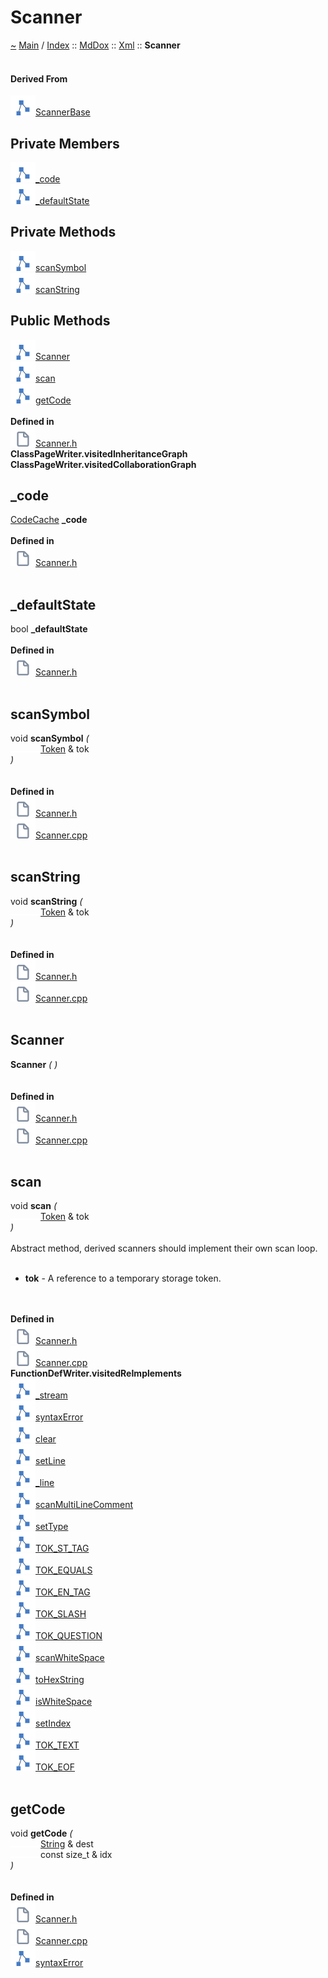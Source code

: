 <!DOCTYPE html>
<html>
<head>
</head>
<body>
<a id="scanner"></a>
<h1>Scanner</h1>
<a id="classMdDox_1_1Xml_1_1Scanner"></a>
<a id="mddoxxmlscanner"></a>
<a href="https://github.com/CharlesCarley/MdDox">~</a>
<a href="indexpage.md#main">Main</a>
<span class="inline-text">/</span>
<a href="index.md#index">Index</a>
<span class="inline-text">::</span>
<a href="namespaceMdDox.md#mddox">MdDox</a>
<span class="inline-text">::</span>
<a href="namespaceMdDox_1_1Xml.md#xml">Xml</a>
<span class="inline-text">::</span>
<span class="bold-text"><b>Scanner</b></span>
<br/>
<br/>
<a id="derived-from"></a>
<h4>Derived From</h4>
<span class="icon-list-item"><a href="classMdDox_1_1ScannerBase.md#scannerbase" class="icon-list-item"><img src="../images/class24px.svg" class="icon-list-item"/><span class="icon-list-item">ScannerBase</span>
</a>
</span>
<br/>
<a id="private-members"></a>
<h2>Private Members</h2>
<span class="icon-list-item"><a href="#_code" class="icon-list-item"><img src="../images/class24px.svg" class="icon-list-item"/><span class="icon-list-item">_code</span>
</a>
</span>
<br/>
<span class="icon-list-item"><a href="#_defaultstate" class="icon-list-item"><img src="../images/class24px.svg" class="icon-list-item"/><span class="icon-list-item">_defaultState</span>
</a>
</span>
<br/>
<a id="private-methods"></a>
<h2>Private Methods</h2>
<span class="icon-list-item"><a href="#scansymbol" class="icon-list-item"><img src="../images/class24px.svg" class="icon-list-item"/><span class="icon-list-item">scanSymbol</span>
</a>
</span>
<br/>
<span class="icon-list-item"><a href="#scanstring" class="icon-list-item"><img src="../images/class24px.svg" class="icon-list-item"/><span class="icon-list-item">scanString</span>
</a>
</span>
<br/>
<a id="public-methods"></a>
<h2>Public Methods</h2>
<span class="icon-list-item"><a href="#scanner" class="icon-list-item"><img src="../images/class24px.svg" class="icon-list-item"/><span class="icon-list-item">Scanner</span>
</a>
</span>
<br/>
<span class="icon-list-item"><a href="#scan" class="icon-list-item"><img src="../images/class24px.svg" class="icon-list-item"/><span class="icon-list-item">scan</span>
</a>
</span>
<br/>
<span class="icon-list-item"><a href="#getcode" class="icon-list-item"><img src="../images/class24px.svg" class="icon-list-item"/><span class="icon-list-item">getCode</span>
</a>
</span>
<br/>
<br/>
<span class="bold-text"><b>Defined in</b></span>
<br/>
<span class="icon-list-item"><a href="https://github.com/CharlesCarley/MdDox/blob/master/Source/Xml/Scanner.h#L31" class="icon-list-item"><img src="../images/file24px.svg" class="icon-list-item"/><span class="icon-list-item">Scanner.h</span>
</a>
</span>
<br/>
<span class="bold-text"><b>ClassPageWriter.visitedInheritanceGraph</b></span>
<br/>
<span class="bold-text"><b>ClassPageWriter.visitedCollaborationGraph</b></span>
<br/>
<a id="_code"></a>
<h2>_code</h2>
<a href="namespaceMdDox_1_1Xml.md#codecache">CodeCache</a>
<span class="bold-text"><b>_code</b></span>
<br/>
<br/>
<span class="bold-text"><b>Defined in</b></span>
<br/>
<span class="icon-list-item"><a href="https://github.com/CharlesCarley/MdDox/blob/master/Source/Xml/Scanner.h#L33" class="icon-list-item"><img src="../images/file24px.svg" class="icon-list-item"/><span class="icon-list-item">Scanner.h</span>
</a>
</span>
<br/>
<br/>
<a id="_defaultstate"></a>
<h2>_defaultState</h2>
<span class="inline-text">bool</span>
<span class="bold-text"><b>_defaultState</b></span>
<br/>
<br/>
<span class="bold-text"><b>Defined in</b></span>
<br/>
<span class="icon-list-item"><a href="https://github.com/CharlesCarley/MdDox/blob/master/Source/Xml/Scanner.h#L35" class="icon-list-item"><img src="../images/file24px.svg" class="icon-list-item"/><span class="icon-list-item">Scanner.h</span>
</a>
</span>
<br/>
<br/>
<a id="scansymbol"></a>
<h2>scanSymbol</h2>
<span class="inline-text">void</span>
<span class="bold-text"><b>scanSymbol</b></span>
<span class="italic-text"><i>(</i></span>
<div class="paragraph">
<span class="paragraph"><img src="../images/horSpace24px.svg"/><a href="namespaceMdDox_1_1Xml.md#token">Token</a>
<span class="inline-text"> &amp;</span>
<span class="inline-text">tok</span>
</span>
</div>
<span class="italic-text"><i>)</i></span>
<br/>
<br/>
<br/>
<span class="bold-text"><b>Defined in</b></span>
<br/>
<span class="icon-list-item"><a href="https://github.com/CharlesCarley/MdDox/blob/master/Source/Xml/Scanner.h#L37" class="icon-list-item"><img src="../images/file24px.svg" class="icon-list-item"/><span class="icon-list-item">Scanner.h</span>
</a>
</span>
<br/>
<span class="icon-list-item"><a href="https://github.com/CharlesCarley/MdDox/blob/master/Source/Xml/Scanner.cpp#L81" class="icon-list-item"><img src="../images/file24px.svg" class="icon-list-item"/><span class="icon-list-item">Scanner.cpp</span>
</a>
</span>
<br/>
<br/>
<a id="scanstring"></a>
<h2>scanString</h2>
<span class="inline-text">void</span>
<span class="bold-text"><b>scanString</b></span>
<span class="italic-text"><i>(</i></span>
<div class="paragraph">
<span class="paragraph"><img src="../images/horSpace24px.svg"/><a href="namespaceMdDox_1_1Xml.md#token">Token</a>
<span class="inline-text"> &amp;</span>
<span class="inline-text">tok</span>
</span>
</div>
<span class="italic-text"><i>)</i></span>
<br/>
<br/>
<br/>
<span class="bold-text"><b>Defined in</b></span>
<br/>
<span class="icon-list-item"><a href="https://github.com/CharlesCarley/MdDox/blob/master/Source/Xml/Scanner.h#L39" class="icon-list-item"><img src="../images/file24px.svg" class="icon-list-item"/><span class="icon-list-item">Scanner.h</span>
</a>
</span>
<br/>
<span class="icon-list-item"><a href="https://github.com/CharlesCarley/MdDox/blob/master/Source/Xml/Scanner.cpp#L60" class="icon-list-item"><img src="../images/file24px.svg" class="icon-list-item"/><span class="icon-list-item">Scanner.cpp</span>
</a>
</span>
<br/>
<br/>
<a id="scanner"></a>
<h2>Scanner</h2>
<span class="bold-text"><b>Scanner</b></span>
<span class="italic-text"><i>(</i></span>
<span class="italic-text"><i>)</i></span>
<br/>
<br/>
<br/>
<span class="bold-text"><b>Defined in</b></span>
<br/>
<span class="icon-list-item"><a href="https://github.com/CharlesCarley/MdDox/blob/master/Source/Xml/Scanner.h#L42" class="icon-list-item"><img src="../images/file24px.svg" class="icon-list-item"/><span class="icon-list-item">Scanner.h</span>
</a>
</span>
<br/>
<span class="icon-list-item"><a href="https://github.com/CharlesCarley/MdDox/blob/master/Source/Xml/Scanner.cpp#L28" class="icon-list-item"><img src="../images/file24px.svg" class="icon-list-item"/><span class="icon-list-item">Scanner.cpp</span>
</a>
</span>
<br/>
<br/>
<a id="scan"></a>
<h2>scan</h2>
<span class="inline-text">void</span>
<span class="bold-text"><b>scan</b></span>
<span class="italic-text"><i>(</i></span>
<div class="paragraph">
<span class="paragraph"><img src="../images/horSpace24px.svg"/><a href="namespaceMdDox_1_1Xml.md#token">Token</a>
<span class="inline-text"> &amp;</span>
<span class="inline-text">tok</span>
</span>
</div>
<span class="italic-text"><i>)</i></span>
<br/>
<br/>
<span class="inline-text">Abstract method, derived scanners should implement their own scan loop. </span>
<br/>
<br/>
<ul>
<li><span class="bold-text"><b>tok</b></span>
<span class="inline-text"> - </span>
<span class="inline-text">A reference to a temporary storage token. </span>
</li>
</ul>
<br/>
<br/>
<span class="bold-text"><b>Defined in</b></span>
<br/>
<span class="icon-list-item"><a href="https://github.com/CharlesCarley/MdDox/blob/master/Source/Xml/Scanner.h#L44" class="icon-list-item"><img src="../images/file24px.svg" class="icon-list-item"/><span class="icon-list-item">Scanner.h</span>
</a>
</span>
<br/>
<span class="icon-list-item"><a href="https://github.com/CharlesCarley/MdDox/blob/master/Source/Xml/Scanner.cpp#L109" class="icon-list-item"><img src="../images/file24px.svg" class="icon-list-item"/><span class="icon-list-item">Scanner.cpp</span>
</a>
</span>
<br/>
<span class="bold-text"><b>FunctionDefWriter.visitedReImplements</b></span>
<br/>
<span class="icon-list-item"><a href="classMdDox_1_1ScannerBase.md#_stream" class="icon-list-item"><img src="../images/class24px.svg" class="icon-list-item"/><span class="icon-list-item">_stream</span>
</a>
</span>
<br/>
<span class="icon-list-item"><a href="classMdDox_1_1ScannerBase.md#syntaxerror" class="icon-list-item"><img src="../images/class24px.svg" class="icon-list-item"/><span class="icon-list-item">syntaxError</span>
</a>
</span>
<br/>
<span class="icon-list-item"><a href="classMdDox_1_1TokenBase.md#clear" class="icon-list-item"><img src="../images/class24px.svg" class="icon-list-item"/><span class="icon-list-item">clear</span>
</a>
</span>
<br/>
<span class="icon-list-item"><a href="classMdDox_1_1TokenBase.md#setline" class="icon-list-item"><img src="../images/class24px.svg" class="icon-list-item"/><span class="icon-list-item">setLine</span>
</a>
</span>
<br/>
<span class="icon-list-item"><a href="classMdDox_1_1ScannerBase.md#_line" class="icon-list-item"><img src="../images/class24px.svg" class="icon-list-item"/><span class="icon-list-item">_line</span>
</a>
</span>
<br/>
<span class="icon-list-item"><a href="classMdDox_1_1ScannerBase.md#scanmultilinecomment" class="icon-list-item"><img src="../images/class24px.svg" class="icon-list-item"/><span class="icon-list-item">scanMultiLineComment</span>
</a>
</span>
<br/>
<span class="icon-list-item"><a href="classMdDox_1_1TokenBase.md#settype" class="icon-list-item"><img src="../images/class24px.svg" class="icon-list-item"/><span class="icon-list-item">setType</span>
</a>
</span>
<br/>
<span class="icon-list-item"><a href="namespaceMdDox_1_1Xml.md#tok_st_tag" class="icon-list-item"><img src="../images/class24px.svg" class="icon-list-item"/><span class="icon-list-item">TOK_ST_TAG</span>
</a>
</span>
<br/>
<span class="icon-list-item"><a href="namespaceMdDox_1_1Xml.md#tok_equals" class="icon-list-item"><img src="../images/class24px.svg" class="icon-list-item"/><span class="icon-list-item">TOK_EQUALS</span>
</a>
</span>
<br/>
<span class="icon-list-item"><a href="namespaceMdDox_1_1Xml.md#tok_en_tag" class="icon-list-item"><img src="../images/class24px.svg" class="icon-list-item"/><span class="icon-list-item">TOK_EN_TAG</span>
</a>
</span>
<br/>
<span class="icon-list-item"><a href="namespaceMdDox_1_1Xml.md#tok_slash" class="icon-list-item"><img src="../images/class24px.svg" class="icon-list-item"/><span class="icon-list-item">TOK_SLASH</span>
</a>
</span>
<br/>
<span class="icon-list-item"><a href="namespaceMdDox_1_1Xml.md#tok_question" class="icon-list-item"><img src="../images/class24px.svg" class="icon-list-item"/><span class="icon-list-item">TOK_QUESTION</span>
</a>
</span>
<br/>
<span class="icon-list-item"><a href="classMdDox_1_1ScannerBase.md#scanwhitespace" class="icon-list-item"><img src="../images/class24px.svg" class="icon-list-item"/><span class="icon-list-item">scanWhiteSpace</span>
</a>
</span>
<br/>
<span class="icon-list-item"><a href="classMdDox_1_1Char.md#tohexstring" class="icon-list-item"><img src="../images/class24px.svg" class="icon-list-item"/><span class="icon-list-item">toHexString</span>
</a>
</span>
<br/>
<span class="icon-list-item"><a href="namespaceMdDox.md#iswhitespace" class="icon-list-item"><img src="../images/class24px.svg" class="icon-list-item"/><span class="icon-list-item">isWhiteSpace</span>
</a>
</span>
<br/>
<span class="icon-list-item"><a href="classMdDox_1_1TokenBase.md#setindex" class="icon-list-item"><img src="../images/class24px.svg" class="icon-list-item"/><span class="icon-list-item">setIndex</span>
</a>
</span>
<br/>
<span class="icon-list-item"><a href="namespaceMdDox_1_1Xml.md#tok_text" class="icon-list-item"><img src="../images/class24px.svg" class="icon-list-item"/><span class="icon-list-item">TOK_TEXT</span>
</a>
</span>
<br/>
<span class="icon-list-item"><a href="namespaceMdDox_1_1Xml.md#tok_eof" class="icon-list-item"><img src="../images/class24px.svg" class="icon-list-item"/><span class="icon-list-item">TOK_EOF</span>
</a>
</span>
<br/>
<br/>
<a id="getcode"></a>
<h2>getCode</h2>
<span class="inline-text">void</span>
<span class="bold-text"><b>getCode</b></span>
<span class="italic-text"><i>(</i></span>
<div class="paragraph">
<span class="paragraph"><img src="../images/horSpace24px.svg"/><a href="namespaceMdDox.md#string">String</a>
<span class="inline-text"> &amp;</span>
<span class="inline-text">dest</span>
</span>
</div>
<div class="paragraph">
<span class="paragraph"><img src="../images/horSpace24px.svg"/><span class="inline-text">const size_t &amp;</span>
<span class="inline-text">idx</span>
</span>
</div>
<span class="italic-text"><i>)</i></span>
<br/>
<br/>
<br/>
<span class="bold-text"><b>Defined in</b></span>
<br/>
<span class="icon-list-item"><a href="https://github.com/CharlesCarley/MdDox/blob/master/Source/Xml/Scanner.h#L46" class="icon-list-item"><img src="../images/file24px.svg" class="icon-list-item"/><span class="icon-list-item">Scanner.h</span>
</a>
</span>
<br/>
<span class="icon-list-item"><a href="https://github.com/CharlesCarley/MdDox/blob/master/Source/Xml/Scanner.cpp#L52" class="icon-list-item"><img src="../images/file24px.svg" class="icon-list-item"/><span class="icon-list-item">Scanner.cpp</span>
</a>
</span>
<br/>
<span class="icon-list-item"><a href="classMdDox_1_1ScannerBase.md#syntaxerror" class="icon-list-item"><img src="../images/class24px.svg" class="icon-list-item"/><span class="icon-list-item">syntaxError</span>
</a>
</span>
<br/>
<br/>
</div>
</div>
</body>
</html>
